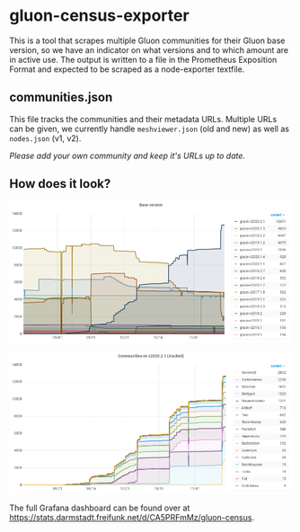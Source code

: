 # gluon-census-exporter

This is a tool that scrapes multiple Gluon communities for their Gluon base version, so we have an indicator on what versions and to which amount are in active use. The output is written to a file in the Prometheus Exposition Format and expected to be scraped as a node-exporter textfile.

## communities.json

This file tracks the communities and their metadata URLs. Multiple URLs can be given, we currently handle `meshviewer.json` (old and new) as well as `nodes.json` (v1, v2).

*Please add your own community and keep it's URLs up to date.*

## How does it look?

![Gluon base version distribution](images/base_version.png)

![Gluon communities rollout for v2020.1.x](images/communities_v2020.2.1.png)

The full Grafana dashboard can be found over at https://stats.darmstadt.freifunk.net/d/CA5PRFmMz/gluon-census.
